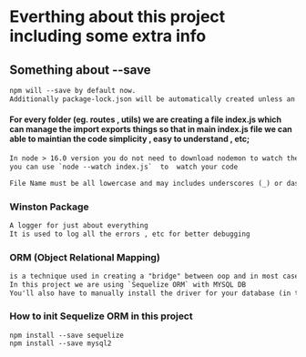 # Everthing about this project including some extra info

## Something about --save
```txt
npm will --save by default now.
Additionally package-lock.json will be automatically created unless an npm-srinkwrap.json exists.
 ```

#### For every folder (eg. routes , utils) we are creating a file index.js which can manage the import exports things so that in main index.js file we can able to maintian the code simplicity , easy to understand , etc;

```txt
In node > 16.0 version you do not need to download nodemon to watch the files
you can use `node --watch index.js`  to  watch your code
```

```txt
File Name must be all lowercase and may includes underscores (_) or dashes(-) but no additional puncutation.follow the convention that your project uses Filenames extension must be .js
``` 

### Winston Package
```txt
A logger for just about everything
It is used to log all the errors , etc for better debugging
```


### ORM (Object Relational Mapping)
```txt
is a technique used in creating a "bridge" between oop and in most cases relational db.
In this project we are using `Sequelize ORM` with MYSQL DB
You'll also have to manually install the driver for your database (in this project we are using MYSQL)
``` 
### How to init Sequelize ORM in this project
```JS
npm install --save sequelize
npm install --save mysql2


```
